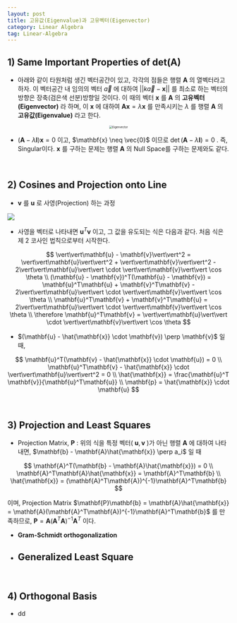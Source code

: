```yaml
---
layout: post
title: 고유값(Eigenvalue)과 고유벡터(Eigenvector)
category: Linear Algebra
tag: Linear-Algebra
---
```






## 1) Same Important Properties of det(A)

- 아래와 같이 타원처럼 생긴 벡터공간이 있고, 각각의 점들은 행렬 $\mathbf{A}$ 의 열벡터라고 하자. 이 벡터공간 내 임의의 벡터 $\vec{a}$ 에 대하여 $\vert\vert k\vec{a} - \mathbf{x}\vert\vert$ 를 최소로 하는 벡터의 방향은 장축(검은색 선분)방향일 것이다. 이 때의 벡터 $\mathbf{x}$ 를 $\mathbf{A}$ 의 **고유벡터(Eigenvector)** 라 하며, 이 $\mathbf{x}$ 에 대하여 $\mathbf{A}\mathbf{x} = \lambda \mathbf{x}$ 를 만족시키는 $\lambda$ 를 행렬 $\mathbf{A}$ 의 **고유값(Eigenvalue)** 라고 한다.

<p align="center"><img src="https://i.stack.imgur.com/FdfAd.jpg" alt="Eigenvector" style="zoom: 45%;" /></p>

- $(\mathbf{A} - \lambda\mathbf{I})\mathbf{x} = 0$ 이고, $\mathbf{x} \neq \vec{0}$ 이므로 $\det (\mathbf{A} - \lambda\mathbf{I}) = 0$ . 즉, Singular이다. $\mathbf{x}$ 를 구하는 문제는 행렬 $\mathbf{A}$ 의 Null Space를 구하는 문제와도 같다. 

<br/>

## 2) Cosines and Projection onto Line

- $\mathbf{v}$ 를 $\mathbf{u}$ 로 사영(Projection) 하는 과정 

![](http://www.maths.usyd.edu.au/u/MOW/vectors/images/v105x.gif)

- 사영을 벡터로 나타내면 $\mathbf{u}^T\mathbf{v}$ 이고, 그 값을 유도되는 식은 다음과 같다. 처음 식은 제 2 코사인 법칙으로부터 시작한다.

$$
\vert\vert\mathbf{u} - \mathbf{v}\vert\vert^2 = \vert\vert\mathbf{u}\vert\vert^2 + \vert\vert\mathbf{v}\vert\vert^2 - 2\vert\vert\mathbf{u}\vert\vert \cdot \vert\vert\mathbf{v}\vert\vert \cos \theta \\
(\mathbf{u} - \mathbf{v})^T(\mathbf{u} - \mathbf{v}) = \mathbf{u}^T\mathbf{u} + \mathbf{v}^T\mathbf{v} - 2\vert\vert\mathbf{u}\vert\vert \cdot \vert\vert\mathbf{v}\vert\vert \cos \theta \\
\mathbf{u}^T\mathbf{v} + \mathbf{v}^T\mathbf{u} = 2\vert\vert\mathbf{u}\vert\vert \cdot \vert\vert\mathbf{v}\vert\vert \cos \theta \\
\therefore \mathbf{u}^T\mathbf{v} = \vert\vert\mathbf{u}\vert\vert \cdot \vert\vert\mathbf{v}\vert\vert \cos \theta
$$



- $(\mathbf{u} - \hat{\mathbf{x}} \cdot \mathbf{v}) \perp \mathbf{v}$ 일 때, 

$$
\mathbf{u}^T(\mathbf{v} - \hat{\mathbf{x}} \cdot \mathbf{u}) = 0 \\
\mathbf{u}^T\mathbf{v} - \hat{\mathbf{x}} \cdot \vert\vert\mathbf{u}\vert\vert^2 = 0 \\
\hat{\mathbf{x}} = \frac{\mathbf{u}^T \mathbf{v}}{\mathbf{u}^T\mathbf{u}} \\
\mathbf{p} = \hat{\mathbf{x}} \cdot \mathbf{u}
$$

 <br/>

## 3) Projection and Least Squares

- Projection Matrix, $\mathbf{P}$ : 위의 식을 특정 벡터( $\mathbf{u}, \mathbf{v}$ )가 아닌 행렬 $\mathbf{A}$ 에 대하여 나타내면, $\mathbf{b} - \mathbf{A}\hat{\mathbf{x}} \perp a_i$ 일 때

$$
\mathbf{A}^T(\mathbf{b} - \mathbf{A}\hat{\mathbf{x}}) = 0 \\
\mathbf{A}^T\mathbf{A}\hat{\mathbf{x}} = \mathbf{A}^T\mathbf{b} \\
\hat{\mathbf{x}} = (\mathbf{A}^T\mathbf{A})^{-1}\mathbf{A}^T\mathbf{b}
$$

이며, Projection Matrix $\mathbf{P}\mathbf{b} = \mathbf{A}\hat{\mathbf{x}} = \mathbf{A}(\mathbf{A}^T\mathbf{A})^{-1}\mathbf{A}^T\mathbf{b}$ 를 만족하므로, $\mathbf{P} = \mathbf{A}(\mathbf{A}^T\mathbf{A})^{-1}\mathbf{A}^T$ 이다.

- **Gram-Schmidt orthogonalization** 





- Generalized Least Square
  - 



 <br/>

## 4) Orthogonal Basis

- dd

<br/>

